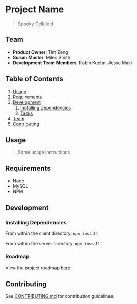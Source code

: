 # Project Name

> Spooky Celluloid

## Team

  - __Product Owner__: Tim Zeng
  - __Scrum Master__: Miles Smith
  - __Development Team Members__: Robin Kuehn, Jesse Mavi

## Table of Contents

1. [Usage](#Usage)
1. [Requirements](#requirements)
1. [Development](#development)
    1. [Installing Dependencies](#installing-dependencies)
    1. [Tasks](#tasks)
1. [Team](#team)
1. [Contributing](#contributing)

## Usage

> Some usage instructions

## Requirements

- Node
- MySQL
- NPM

## Development

### Installing Dependencies

From within the client directory:
`npm install`

From within the server directory:
`npm install`


### Roadmap

View the project roadmap [here](https://github.com/spookyCelluloid/spookyCelluloid/issues?q=is%3Aopen+is%3Aissue)


## Contributing

See [CONTRIBUTING.md](CONTRIBUTING.md) for contribution guidelines.

